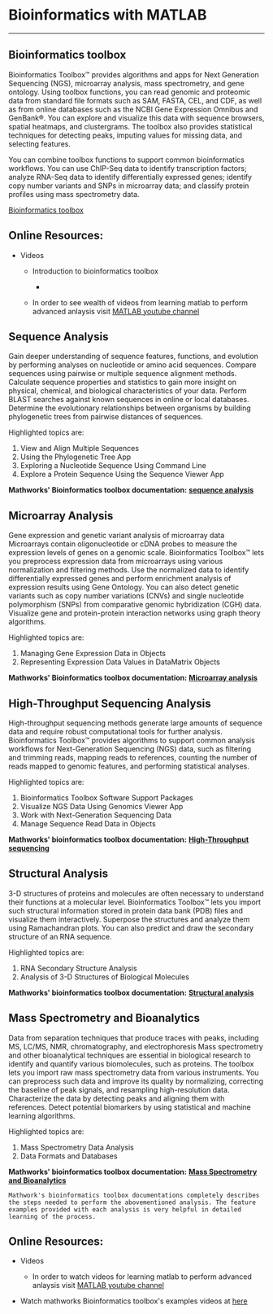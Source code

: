 # Bioinformatics with MATLAB                


--------------------------------------------------------------------------------


## Bioinformatics toolbox

Bioinformatics Toolbox™ provides algorithms and apps for Next Generation Sequencing (NGS), microarray analysis, mass spectrometry, and gene ontology. Using toolbox functions, you can read genomic and proteomic data from standard file formats such as SAM, FASTA, CEL, and CDF, as well as from online databases such as the NCBI Gene Expression Omnibus and GenBank®. You can explore and visualize this data with sequence browsers, spatial heatmaps, and clustergrams. The toolbox also provides statistical techniques for detecting peaks, imputing values for missing data, and selecting features.

You can combine toolbox functions to support common bioinformatics workflows. You can use ChIP-Seq data to identify transcription factors; analyze RNA-Seq data to identify differentially expressed genes; identify copy number variants and SNPs in microarray data; and classify protein profiles using mass spectrometry data.

[Bioinformatics toolbox](https://www.mathworks.com/help/bioinfo/)


## Online Resources:


- Videos
    - Introduction to bioinformatics toolbox
        - [](https://www.youtube.com/watch?v=npp3zFv35rQ)   

    - In order to see wealth of videos from learning matlab to perform advanced anlaysis visit [MATLAB youtube channel](https://www.youtube.com/user/MATLAB)



## Sequence Analysis

Gain deeper understanding of sequence features, functions, and evolution by performing analyses on nucleotide or amino acid sequences. Compare sequences using pairwise or multiple sequence alignment methods. Calculate sequence properties and statistics to gain more insight on physical, chemical, and biological characteristics of your data. Perform BLAST searches against known sequences in online or local databases. Determine the evolutionary relationships between organisms by building phylogenetic trees from pairwise distances of sequences.

Highlighted topics are:

1. View and Align Multiple Sequences
2. Using the Phylogenetic Tree App
3. Exploring a Nucleotide Sequence Using Command Line
4. Explore a Protein Sequence Using the Sequence Viewer App

**Mathworks' Bioinformatics toolbox documentation:** [**sequence analysis**](https://www.mathworks.com/help/bioinfo/sequence-analysis.html)

## Microarray Analysis

Gene expression and genetic variant analysis of microarray data
Microarrays contain oligonucleotide or cDNA probes to measure the expression levels of genes on a genomic scale. Bioinformatics Toolbox™ lets you preprocess expression data from microarrays using various normalization and filtering methods. Use the normalized data to identify differentially expressed genes and perform enrichment analysis of expression results using Gene Ontology. You can also detect genetic variants such as copy number variations (CNVs) and single nucleotide polymorphism (SNPs) from comparative genomic hybridization (CGH) data. Visualize gene and protein-protein interaction networks using graph theory algorithms.

Highlighted topics are:
1. Managing Gene Expression Data in Objects
2. Representing Expression Data Values in DataMatrix Objects

**Mathworks' Bioinformatics toolbox documentation:** [**Microarray analysis**](https://www.mathworks.com/help/bioinfo/microarray-analysis.html)

## High-Throughput Sequencing Analysis

High-throughput sequencing methods generate large amounts of sequence data and require robust computational tools for further analysis. Bioinformatics Toolbox™ provides algorithms to support common analysis workflows for Next-Generation Sequencing (NGS) data, such as filtering and trimming reads, mapping reads to references, counting the number of reads mapped to genomic features, and performing statistical analyses.

Highlighted topics are:
1. Bioinformatics Toolbox Software Support Packages
2. Visualize NGS Data Using Genomics Viewer App
3. Work with Next-Generation Sequencing Data
4. Manage Sequence Read Data in Objects

**Mathworks' bioinformatics toolbox documentation:** [**High-Throughput sequencing**](https://www.mathworks.com/help/bioinfo/microarray-analysis.html)


## Structural Analysis

3-D structures of proteins and molecules are often necessary to understand their functions at a molecular level. Bioinformatics Toolbox™ lets you import such structural information stored in protein data bank (PDB) files and visualize them interactively. Superpose the structures and analyze them using Ramachandran plots. You can also predict and draw the secondary structure of an RNA sequence.

Highlighted topics are:
1. RNA Secondary Structure Analysis
2. Analysis of 3-D Structures of Biological Molecules

**Mathworks' bioinformatics toolbox documentation:** [**Structural analysis**](https://www.mathworks.com/help/bioinfo/structural-analysis.html)

## Mass Spectrometry and Bioanalytics

Data from separation techniques that produce traces with peaks, including MS, LC/MS, NMR, chromatography, and electrophoresis
Mass spectrometry and other bioanalytical techniques are essential in biological research to identify and quantify various biomolecules, such as proteins. The toolbox lets you import raw mass spectrometry data from various instruments. You can preprocess such data and improve its quality by normalizing, correcting the baseline of peak signals, and resampling high-resolution data. Characterize the data by detecting peaks and aligning them with references. Detect potential biomarkers by using statistical and machine learning algorithms.

Highlighted topics are:
1. Mass Spectrometry Data Analysis
2. Data Formats and Databases

**Mathworks' bioinformatics toolbox documentation:** [**Mass Spectrometry and Bioanalytics**](https://www.mathworks.com/help/bioinfo/mass-spectrometry-and-bioanalytics.html)

    Mathwork's bioinformatics toolbox documentations completely describes the steps needed to perform the abovementioned analysis. The feature examples provided with each analysis is very helpful in detailed learning of the process.



## Online Resources:


- Videos

    - In order to watch videos for learning matlab to perform advanced anlaysis visit [MATLAB youtube channel](https://www.youtube.com/user/MATLAB)
- Watch mathworks Bioinformatics toolbox's examples videos at [here](https://ww2.mathworks.cn/support/search.html?fq[]=asset_type_name:video&fq[]=category:bioinfo/index&page=1)


